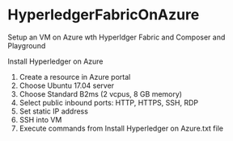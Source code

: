 # HyperledgerFabricOnAzure
Setup an VM on Azure wth Hyperldger Fabric and Composer and Playground

Install Hyperledger on Azure 

1. Create a resource in Azure portal
2. Choose Ubuntu 17.04 server
3. Choose Standard B2ms (2 vcpus, 8 GB memory)
4. Select public inbound ports: HTTP, HTTPS, SSH, RDP
5. Set static IP address
6. SSH into VM
7. Execute commands from Install Hyperledger on Azure.txt file

